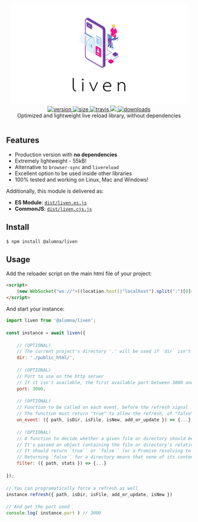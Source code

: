 <div align="center">
	<img src="https://github.com/alumna/liven/raw/master/liven.svg?sanitize=true" alt="liven" width="480" height="270" />
</div>

<div align="center">
	<a href="https://npmjs.org/package/@alumna/liven">
		<img src="https://badgen.now.sh/npm/v/@alumna/liven" alt="version" />
	</a>
	<a href="https://npmjs.org/package/@alumna/liven">
		<img src="https://badgen.net/bundlephobia/min/@alumna/liven" alt="size" />
	</a>
	<a href="https://travis-ci.org/alumna/liven">
		<img src="https://travis-ci.org/alumna/liven.svg?branch=master" alt="travis" />
	</a>
	<a href="https://codecov.io/gh/alumna/liven">
		<img src="https://codecov.io/gh/alumna/liven/branch/master/graph/badge.svg" />
	</a>
	<a href="https://npmjs.org/package/@alumna/liven">
		<img src="https://badgen.now.sh/npm/dm/@alumna/liven" alt="downloads" />
	</a>
</div>

<div align="center">Optimized and lightweight live reload library, without dependencies</div>

<br/>

## Features

* Production version with **no dependencies**
* Extremely lightweight - 55kB!
* Alternative to `browser-sync` and `livereload`
* Excellent option to be used inside other libraries
* 100% tested and working on Linux, Mac and Windows!

Additionally, this module is delivered as:

* **ES Module**: [`dist/liven.es.js`](https://unpkg.com/@alumna/liven/dist/liven.es.js)
* **CommonJS**: [`dist/liven.cjs.js`](https://unpkg.com/@alumna/liven/dist/liven.cjs.js)


## Install

```
$ npm install @alumna/liven
```


## Usage

Add the reloader script on the main html file of your project:
```html
<script>
	(new WebSocket("ws://"+((location.host||"localhost").split(":")[0]+(location.port?":"+location.port:"")))).onmessage=function(){return location.reload(!0)};
</script>
```

And start your instance:
```js
import liven from '@alumna/liven';

const instance = await liven({

	// (OPTIONAL)
	// The current project's directory '.' will be used if `dir` isn't passed
	dir: './public_html/',

	// (OPTIONAL)
	// Port to use on the http server
	// If it isn't available, the first available port between 3000 and 3100 will be used 
	port: 3000,
	
	// (OPTIONAL)
	// Function to be called on each event, before the refresh signal
	// The function must return "true" to allow the refresh, of "false" to don't allow
	on_event: ({ path, isDir, isFile, isNew, add_or_update }) => {...},

	// (OPTIONAL)
	// A function to decide whether a given file or directory should be watched.
	// It's passed an object containing the file or directory's relative `path`` and its `stats`.
	// It should return `true`` or `false`` (or a Promise resolving to one of those).
	// Returning `false`` for a directory means that none of its contents will be watched.
	filter: ({ path, stats }) => {...}
	
});

// You can programatically force a refresh as well
instance.refresh({ path, isDir, isFile, add_or_update, isNew })

// And get the port used
console.log( instance.port ) // 3000
```
